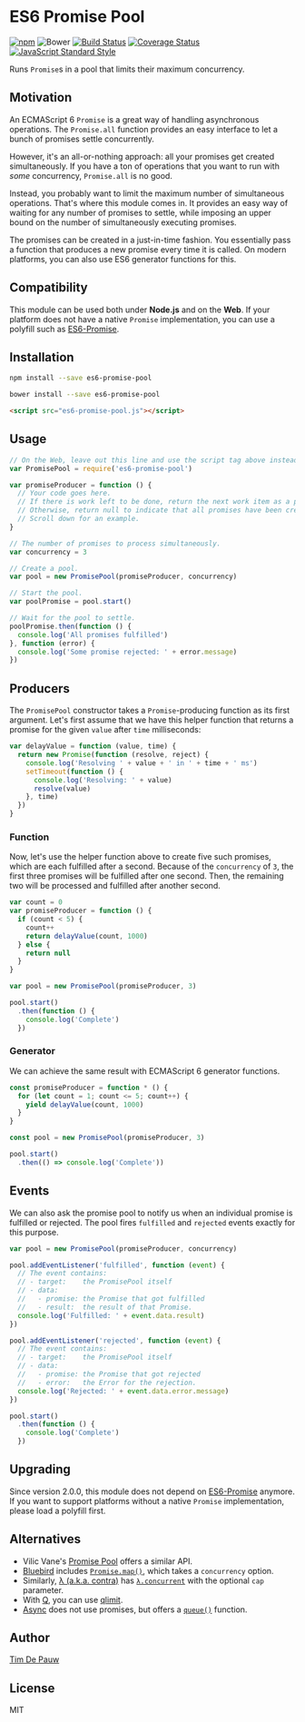 # ES6 Promise Pool

[![npm](https://img.shields.io/npm/v/es6-promise-pool.svg)](https://www.npmjs.com/package/es6-promise-pool) ![Bower](https://img.shields.io/bower/v/es6-promise-pool.svg) [![Build Status](https://img.shields.io/travis/timdp/es6-promise-pool.svg)](https://travis-ci.org/timdp/es6-promise-pool) [![Coverage Status](https://img.shields.io/coveralls/timdp/es6-promise-pool.svg)](https://coveralls.io/r/timdp/es6-promise-pool) [![JavaScript Standard Style](https://img.shields.io/badge/code%20style-standard-brightgreen.svg)](https://github.com/feross/standard)

Runs `Promise`s in a pool that limits their maximum concurrency.

## Motivation

An ECMAScript 6 `Promise` is a great way of handling asynchronous operations.
The `Promise.all` function provides an easy interface to let a bunch of promises
settle concurrently.

However, it's an all-or-nothing approach: all your promises get created
simultaneously. If you have a ton of operations that you want to run with _some_
concurrency, `Promise.all` is no good.

Instead, you probably want to limit the maximum number of simultaneous
operations. That's where this module comes in. It provides an easy way of
waiting for any number of promises to settle, while imposing an upper bound on
the number of simultaneously executing promises.

The promises can be created in a just-in-time fashion. You essentially pass a
function that produces a new promise every time it is called. On modern
platforms, you can also use ES6 generator functions for this.

## Compatibility

This module can be used both under **Node.js** and on the **Web**. If your
platform does not have a native `Promise` implementation, you can use a polyfill
such as [ES6-Promise](https://github.com/jakearchibald/es6-promise).

## Installation

```bash
npm install --save es6-promise-pool
```

```bash
bower install --save es6-promise-pool
```

```html
<script src="es6-promise-pool.js"></script>
```

## Usage

```js
// On the Web, leave out this line and use the script tag above instead.
var PromisePool = require('es6-promise-pool')

var promiseProducer = function () {
  // Your code goes here.
  // If there is work left to be done, return the next work item as a promise.
  // Otherwise, return null to indicate that all promises have been created.
  // Scroll down for an example.
}

// The number of promises to process simultaneously.
var concurrency = 3

// Create a pool.
var pool = new PromisePool(promiseProducer, concurrency)

// Start the pool.
var poolPromise = pool.start()

// Wait for the pool to settle.
poolPromise.then(function () {
  console.log('All promises fulfilled')
}, function (error) {
  console.log('Some promise rejected: ' + error.message)
})
```

## Producers

The `PromisePool` constructor takes a `Promise`-producing function as its first
argument. Let's first assume that we have this helper function that returns a
promise for the given `value` after `time` milliseconds:

```js
var delayValue = function (value, time) {
  return new Promise(function (resolve, reject) {
    console.log('Resolving ' + value + ' in ' + time + ' ms')
    setTimeout(function () {
      console.log('Resolving: ' + value)
      resolve(value)
    }, time)
  })
}
```

### Function

Now, let's use the helper function above to create five such promises, which
are each fulfilled after a second. Because of the `concurrency` of `3`, the
first three promises will be fulfilled after one second. Then, the remaining two
will be processed and fulfilled after another second.

```js
var count = 0
var promiseProducer = function () {
  if (count < 5) {
    count++
    return delayValue(count, 1000)
  } else {
    return null
  }
}

var pool = new PromisePool(promiseProducer, 3)

pool.start()
  .then(function () {
    console.log('Complete')
  })
```

### Generator

We can achieve the same result with ECMAScript 6 generator functions.

```js
const promiseProducer = function * () {
  for (let count = 1; count <= 5; count++) {
    yield delayValue(count, 1000)
  }
}

const pool = new PromisePool(promiseProducer, 3)

pool.start()
  .then(() => console.log('Complete'))
```

## Events

We can also ask the promise pool to notify us when an individual promise is
fulfilled or rejected. The pool fires `fulfilled` and `rejected` events exactly
for this purpose.

```js
var pool = new PromisePool(promiseProducer, concurrency)

pool.addEventListener('fulfilled', function (event) {
  // The event contains:
  // - target:    the PromisePool itself
  // - data:
  //   - promise: the Promise that got fulfilled
  //   - result:  the result of that Promise.
  console.log('Fulfilled: ' + event.data.result)
})

pool.addEventListener('rejected', function (event) {
  // The event contains:
  // - target:    the PromisePool itself
  // - data:
  //   - promise: the Promise that got rejected
  //   - error:   the Error for the rejection.
  console.log('Rejected: ' + event.data.error.message)
})

pool.start()
  .then(function () {
    console.log('Complete')
  })
```

## Upgrading

Since version 2.0.0, this module does not depend on
[ES6-Promise](https://github.com/jakearchibald/es6-promise) anymore. If you
want to support platforms without a native `Promise` implementation, please
load a polyfill first.

## Alternatives

- Vilic Vane's [Promise Pool](https://github.com/vilic/promise-pool) offers a
  similar API.
- [Bluebird](https://github.com/petkaantonov/bluebird) includes
  [`Promise.map()`](https://github.com/petkaantonov/bluebird/blob/master/API.md#mapfunction-mapper--object-options---promise),
  which takes a `concurrency` option.
- Similarly, [λ (a.k.a. contra)](https://github.com/bevacqua/contra) has
  [`λ.concurrent`](https://github.com/bevacqua/contra#λconcurrenttasks-cap-done)
  with the optional `cap` parameter.
- With [Q](https://github.com/kriskowal/q), you can use
  [qlimit](https://github.com/suprememoocow/qlimit).
- [Async](https://github.com/caolan/async) does not use promises, but offers a
  [`queue()`](https://github.com/caolan/async#queueworker-concurrency) function.

## Author

[Tim De Pauw](https://tmdpw.eu/)

## License

MIT
